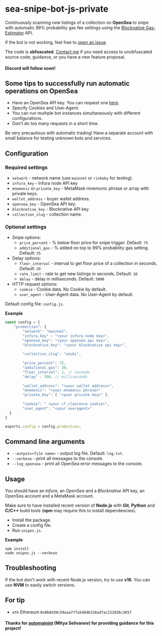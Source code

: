 # sea-snipe-bot-js-private

Continuously scanning new listings of a collection on **OpenSea** to snipe with automatic _99%_ probability gas fee settings using the
[Blocknative Gas-Estimator](https://www.blocknative.com/gas-estimator) API.

If the bot is not working, feel free to [open an issue](https://github.com/binhnguyen98/sea-snipe-bot-js-private/issues).

The code is **obfuscated**. [Contact me]() if you need access to unobfuscated source code, guidance, or you have a new feature proposal.

#### Discord will follow soon!

## Some tips to successfully run automatic operations on OpenSea
- Have an OpenSea API key. You can request one [here](https://docs.opensea.io/reference/request-an-api-key).
- Specify Cookies and User-Agent.
- You can run multiple bot instances simultaneously with different configurations.
- Don't do too many requests in a short time.

Be very precautious with automatic trading!
Have a separate account with small balance for testing unknown bots and services.

## Configuration

### Required settings
- `network` - network name (use `mainnet` or `rinkeby` for testing).
- `infura_key` - Infura node API key
- `mnemonic` or `private_key` - MetaMask mnemonic phrase or array with private keys.
- `wallet_address` - buyer wallet address.
- `opensea_key` - OpenSea API key.
- `blocknative_key` - Blocknative API key.
- `collection_slug` - collection name.

### Optional settings
- Snipe options:
  - `price_percent` - % below floor price for snipe trigger. Default: `75`
  - `additional_gas` - % added on top to 99% probability gas setting. Default: `35`
- Delay options:
  - `floor_interval` - interval to get floor price of a collection in seconds.  Default: `20`
  - `rate_limit` - rate to get new listings in seconds. Default: `10`
  - `delay` - delay in milliseconds.  Default: `5000`
- HTTP request options:
  - `cookie` - Cookie data. No Cookie by default.
  - `user_agent` - User-Agent data. No User-Agent by default.

Default config file: `config.js`.

**Example**
```js
const config = {
    "production": {
        "network": "mainnet", 
        "infura_key" : "<your infura node key>", 
        "opensea_key": "<your opensea api key>", 
        "blocknative_key": "<your blocknative api key>",
      
        "collection_slug": "azuki",
      
        "price_percent": 75, 
        "additional_gas": 30, 
        "floor_interval": 2, // seconds
        "delay" : 500, // milliseconds
      
        "wallet_address": "<your wallet address>", 
        "mnemonic": "<your mnemonic phrase>"
        "private_key": [ "<your private key>" ], 
      
        "cookie": " <your cf_clearence cookie>", 
        "user_agent": "<your useragent>"
  }
}

exports.config = config.production;
```

## Command line arguments
- `--output=<file name>` - output log file. Default: `log.txt`.
- `--verbose` - print all messages to the console.
- `--log_opensea` - print all OpenSea error messages to the console.
## Usage
You should have an _Infura_, an _OpenSea_ and a _Blocknative_ API key, an OpenSea account and a MetaMask account.

Make sure to have installed recent version of **Node.js**
with **Git**, **Python** and **C/C++** build tools (**npm** may require this to install dependencies).
- Install the package.
- Create a config file.
- Run `snipes.js`.

**Example**
```shell
npm install
node snipes.js --verbose
```

<!-- **Demo video** - https://youtu.be/sGwS2v-S2wk -->

## Troubleshooting
If the bot don't work with recent Node.js version, try to use **v16**.
You can use **NVM** to easily switch versions.

## For tip
- `eth` Ethereum `0x0b8430c59aaa7ffa548d6318adfac21203bc3657`

#### Thanks for [automainint](https://github.com/automainint) (Mitya Selivanov) for providing guidance for this project!